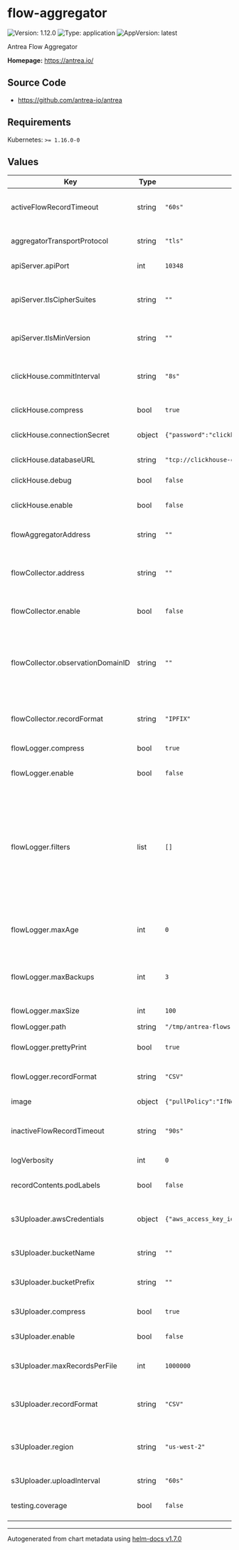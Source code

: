 # flow-aggregator

![Version: 1.12.0](https://img.shields.io/badge/Version-1.12.0-informational?style=flat-square) ![Type: application](https://img.shields.io/badge/Type-application-informational?style=flat-square) ![AppVersion: latest](https://img.shields.io/badge/AppVersion-latest-informational?style=flat-square)

Antrea Flow Aggregator

**Homepage:** <https://antrea.io/>

## Source Code

* <https://github.com/antrea-io/antrea>

## Requirements

Kubernetes: `>= 1.16.0-0`

## Values

| Key | Type | Default | Description |
|-----|------|---------|-------------|
| activeFlowRecordTimeout | string | `"60s"` | Provide the active flow record timeout as a duration string. Valid time units are "ns", "us" (or "µs"), "ms", "s", "m", "h". |
| aggregatorTransportProtocol | string | `"tls"` | Provide the transport protocol for the flow aggregator collecting process, which is tls, tcp or udp. |
| apiServer.apiPort | int | `10348` | The port for the Flow Aggregator APIServer to serve on. |
| apiServer.tlsCipherSuites | string | `""` | Comma-separated list of cipher suites that will be used by the Flow Aggregator APIservers. If empty, the default Go Cipher Suites will be used. |
| apiServer.tlsMinVersion | string | `""` | TLS min version from: VersionTLS10, VersionTLS11, VersionTLS12, VersionTLS13. |
| clickHouse.commitInterval | string | `"8s"` | CommitInterval is the periodical interval between batch commit of flow records to DB. Valid time units are "ns", "us" (or "µs"), "ms", "s", "m", "h". |
| clickHouse.compress | bool | `true` | Compress enables lz4 compression when committing flow records. |
| clickHouse.connectionSecret | object | `{"password":"clickhouse_operator_password","username":"clickhouse_operator"}` | Credentials to connect to ClickHouse. They will be stored in a Secret. |
| clickHouse.databaseURL | string | `"tcp://clickhouse-clickhouse.flow-visibility.svc:9000"` | DatabaseURL is the url to the database. TCP protocol is required. |
| clickHouse.debug | bool | `false` | Debug enables debug logs from ClickHouse sql driver. |
| clickHouse.enable | bool | `false` | Determine whether to enable exporting flow records to ClickHouse. |
| flowAggregatorAddress | string | `""` | Provide an extra DNS name or IP address of flow aggregator for generating TLS certificate. |
| flowCollector.address | string | `""` | Provide the flow collector address as string with format <IP>:<port>[:<proto>],  where proto is tcp or udp. If no L4 transport proto is given, we consider tcp as default. |
| flowCollector.enable | bool | `false` | Determine whether to enable exporting flow records to external flow collector. |
| flowCollector.observationDomainID | string | `""` | Provide the 32-bit Observation Domain ID which will uniquely identify this instance of the flow aggregator to an external flow collector. If omitted, an Observation Domain ID will be generated from the persistent cluster UUID generated by Antrea. |
| flowCollector.recordFormat | string | `"IPFIX"` | Provide format for records sent to the configured flow collector. Supported formats are IPFIX and JSON. |
| flowLogger.compress | bool | `true` | Compress enables gzip compression on rotated files. |
| flowLogger.enable | bool | `false` | Determine whether to enable exporting flow records to a local log file. |
| flowLogger.filters | list | `[]` | Filters can be used to select which flow records to log to file. The provided filters are OR-ed to determine whether a specific flow should be logged. By default, all flows are logged. With the following filters, only flows which are denied because of a network policy will be logged: [{ingressNetworkPolicyRuleActions: ["Drop", "Reject"]}, {egressNetworkPolicyRuleActions: ["Drop", "Reject"]}] |
| flowLogger.maxAge | int | `0` | MaxAge is the maximum number of days to retain old log files based on the timestamp encoded in their filename. The default (0) is not to remove old log files based on age. |
| flowLogger.maxBackups | int | `3` | MaxBackups is the maximum number of old log files to retain. If set to 0, all log files will be retained (unless MaxAge causes them to be deleted). |
| flowLogger.maxSize | int | `100` | MaxSize is the maximum size in MB of a log file before it gets rotated. |
| flowLogger.path | string | `"/tmp/antrea-flows.log"` | Path is the path to the local log file. |
| flowLogger.prettyPrint | bool | `true` | PrettyPrint enables conversion of some numeric fields to a more meaningful string representation. |
| flowLogger.recordFormat | string | `"CSV"` | RecordFormat defines the format of the flow records logged to file. Only "CSV" is supported at the moment. |
| image | object | `{"pullPolicy":"IfNotPresent","repository":"antrea/flow-aggregator","tag":""}` | Container image used by Flow Aggregator. |
| inactiveFlowRecordTimeout | string | `"90s"` | Provide the inactive flow record timeout as a duration string. Valid time units are "ns", "us" (or "µs"), "ms", "s", "m", "h". |
| logVerbosity | int | `0` | Log verbosity switch for Flow Aggregator. |
| recordContents.podLabels | bool | `false` | Determine whether source and destination Pod labels will be included in the flow records. |
| s3Uploader.awsCredentials | object | `{"aws_access_key_id":"changeme","aws_secret_access_key":"changeme","aws_session_token":""}` | Credentials to authenticate to AWS. They will be stored in a Secret and injected into the Pod as environment variables. |
| s3Uploader.bucketName | string | `""` | BucketName is the name of the S3 bucket to which flow records will be uploaded. It is required. |
| s3Uploader.bucketPrefix | string | `""` | BucketPrefix is the prefix ("folder") under which flow records will be uploaded. |
| s3Uploader.compress | bool | `true` | Compress enables gzip compression when uploading files to S3. |
| s3Uploader.enable | bool | `false` | Determine whether to enable exporting flow records to AWS S3. |
| s3Uploader.maxRecordsPerFile | int | `1000000` | MaxRecordsPerFile is the maximum number of records per file uploaded. It is not recommended to change this value. |
| s3Uploader.recordFormat | string | `"CSV"` | RecordFormat defines the format of the flow records uploaded to S3. Only "CSV" is supported at the moment. |
| s3Uploader.region | string | `"us-west-2"` | Region is used as a "hint" to get the region in which the provided bucket is located. An error will occur if the bucket does not exist in the AWS partition the region hint belongs to. |
| s3Uploader.uploadInterval | string | `"60s"` | UploadInterval is the duration between each file upload to S3. |
| testing.coverage | bool | `false` | Enable code coverage measurement (used when testing Flow Aggregator only). |

----------------------------------------------
Autogenerated from chart metadata using [helm-docs v1.7.0](https://github.com/norwoodj/helm-docs/releases/v1.7.0)
